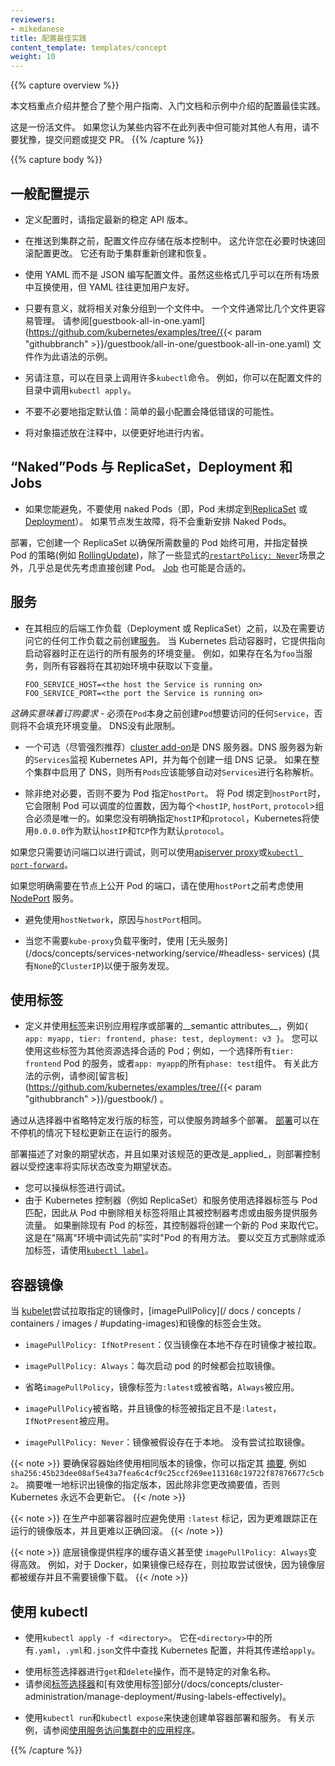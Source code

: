 ```yaml
---
reviewers:
- mikedanese
title: 配置最佳实践
content_template: templates/concept
weight: 10
---
```

<!--
---
reviewers:
- mikedanese
title: Configuration Best Practices
content_template: templates/concept
weight: 10
---
-->

{{% capture overview %}}
<!--
This document highlights and consolidates configuration best practices that are introduced throughout the user guide, Getting Started documentation, and examples.
-->
本文档重点介绍并整合了整个用户指南、入门文档和示例中介绍的配置最佳实践。

<!--
This is a living document. If you think of something that is not on this list but might be useful to others, please don't hesitate to file an issue or submit a PR.
-->
这是一份活文件。
如果您认为某些内容不在此列表中但可能对其他人有用，请不要犹豫，提交问题或提交 PR。
{{% /capture %}}

{{% capture body %}}
<!--
## General Configuration Tips
-->
## 一般配置提示

<!--
- When defining configurations, specify the latest stable API version.
-->
- 定义配置时，请指定最新的稳定 API 版本。

<!--
- Configuration files should be stored in version control before being pushed to the cluster. This allows you to quickly roll back a configuration change if necessary. It also aids cluster re-creation and restoration.
-->
- 在推送到集群之前，配置文件应存储在版本控制中。
 这允许您在必要时快速回滚配置更改。
 它还有助于集群重新创建和恢复。 

<!--
- Write your configuration files using YAML rather than JSON. Though these formats can be used interchangeably in almost all scenarios, YAML tends to be more user-friendly.
-->
- 使用 YAML 而不是 JSON 编写配置文件。虽然这些格式几乎可以在所有场景中互换使用，但 YAML 往往更加用户友好。

<!--
- Group related objects into a single file whenever it makes sense. One file is often easier to manage than several. See the [guestbook-all-in-one.yaml](https://github.com/kubernetes/examples/tree/{{< param "githubbranch" >}}/guestbook/all-in-one/guestbook-all-in-one.yaml) file as an example of this syntax.
-->
- 只要有意义，就将相关对象分组到一个文件中。
 一个文件通常比几个文件更容易管理。
 请参阅[guestbook-all-in-one.yaml](https://github.com/kubernetes/examples/tree/{{< param "githubbranch" >}}/guestbook/all-in-one/guestbook-all-in-one.yaml) 文件作为此语法的示例。

<!--
- Note also that many `kubectl` commands can be called on a directory. For example, you can call `kubectl apply` on a directory of config files.
-->
- 另请注意，可以在目录上调用许多`kubectl`命令。
 例如，你可以在配置文件的目录中调用`kubectl apply`。

<!--
- Don't specify default values unnecessarily: simple, minimal configuration will make errors less likely.
-->
- 不要不必要地指定默认值：简单的最小配置会降低错误的可能性。

<!--
- Put object descriptions in annotations, to allow better introspection.
-->
- 将对象描述放在注释中，以便更好地进行内省。


<!--
## "Naked" Pods vs ReplicaSets, Deployments, and Jobs
-->
## “Naked”Pods 与 ReplicaSet，Deployment 和 Jobs

<!--
- Don't use naked Pods (that is, Pods not bound to a [ReplicaSet](/docs/concepts/workloads/controllers/replicaset/) or [Deployment](/docs/concepts/workloads/controllers/deployment/)) if you can avoid it. Naked Pods will not be rescheduled in the event of a node failure.
-->
- 如果您能避免，不要使用 naked Pods（即，Pod 未绑定到[ReplicaSet](/docs/concepts/workloads/controllers/replicaset/) 或[Deployment](/docs/concepts/workloads/controllers/deployment/)）。
 如果节点发生故障，将不会重新安排 Naked Pods。

<!--
  A Deployment, which both creates a ReplicaSet to ensure that the desired number of Pods is always available, and specifies a strategy to replace Pods (such as [RollingUpdate](/docs/concepts/workloads/controllers/deployment/#rolling-update-deployment)), is almost always preferable to creating Pods directly, except for some explicit [`restartPolicy: Never`](/docs/concepts/workloads/pods/pod-lifecycle/#restart-policy) scenarios. A [Job](/docs/concepts/workloads/controllers/jobs-run-to-completion/) may also be appropriate.
-->
  部署，它创建一个 ReplicaSet 以确保所需数量的 Pod 始终可用，并指定替换 Pod 的策略(例如 [RollingUpdate](/docs/concepts/workloads/controllers/deployment/#rolling-update-deployment))，除了一些显式的[`restartPolicy: Never`](/docs/concepts/workloads/pods/pod-lifecycle/#restart-policy)场景之外，几乎总是优先考虑直接创建 Pod。
[Job](/docs/concepts/workloads/controllers/jobs-run-to-completion/) 也可能是合适的。


<!--
## Services
-->
## 服务

<!--
- Create a [Service](/docs/concepts/services-networking/service/) before its corresponding backend workloads (Deployments or ReplicaSets), and before any workloads that need to access it. When Kubernetes starts a container, it provides environment variables pointing to all the Services which were running when the container was started. For example, if a Service named `foo` exists, all containers will get the following variables in their initial environment:
-->
- 在其相应的后端工作负载（Deployment 或 ReplicaSet）之前，以及在需要访问它的任何工作负载之前创建[服务](/docs/concepts/services-networking/service/)。
 当 Kubernetes 启动容器时，它提供指向启动容器时正在运行的所有服务的环境变量。
 例如，如果存在名为`foo`当服务，则所有容器将在其初始环境中获取以下变量。

  ```shell
  FOO_SERVICE_HOST=<the host the Service is running on>
  FOO_SERVICE_PORT=<the port the Service is running on>
  ```

<!--
  *This does imply an ordering requirement* - any `Service` that a `Pod` wants to access must be created before the `Pod` itself, or else the environment variables will not be populated.  DNS does not have this restriction.
-->
  *这确实意味着订购要求* - 必须在`Pod`本身之前创建`Pod`想要访问的任何`Service`，否则将不会填充环境变量。
   DNS没有此限制。

<!--
- An optional (though strongly recommended) [cluster add-on](/docs/concepts/cluster-administration/addons/) is a DNS server.  The
DNS server watches the Kubernetes API for new `Services` and creates a set of DNS records for each.  If DNS has been enabled throughout the cluster then all `Pods` should be able to do name resolution of `Services` automatically.
-->
- 一个可选（尽管强烈推荐）[cluster add-on](/docs/concepts/cluster-administration/addons/)是 DNS 服务器。DNS 服务器为新的`Services`监视 Kubernetes API，并为每个创建一组 DNS 记录。
  如果在整个集群中启用了 DNS，则所有`Pods`应该能够自动对`Services`进行名称解析。

<!--
- Don't specify a `hostPort` for a Pod unless it is absolutely necessary. When you bind a Pod to a `hostPort`, it limits the number of places the Pod can be scheduled, because each <`hostIP`, `hostPort`, `protocol`> combination must be unique. If you don't specify the `hostIP` and `protocol` explicitly, Kubernetes will use `0.0.0.0` as the default `hostIP` and `TCP` as the default `protocol`.
-->
- 除非绝对必要，否则不要为 Pod 指定`hostPort`。
  将 Pod 绑定到`hostPort`时，它会限制 Pod 可以调度的位置数，因为每个<`hostIP`, `hostPort`, `protocol`>组合必须是唯一的。如果您没有明确指定`hostIP`和`protocol`，Kubernetes将使用`0.0.0.0`作为默认`hostIP`和`TCP`作为默认`protocol`。

<!--
  If you only need access to the port for debugging purposes, you can use the [apiserver proxy](/docs/tasks/access-application-cluster/access-cluster/#manually-constructing-apiserver-proxy-urls) or [`kubectl port-forward`](/docs/tasks/access-application-cluster/port-forward-access-application-cluster/).
-->
  如果您只需要访问端口以进行调试，则可以使用[apiserver proxy](/docs/tasks/access-application-cluster/access-cluster/#manually-constructing-apiserver-proxy-urls)或[`kubectl port-forward`](/docs/tasks/access-application-cluster/port-forward-access-application-cluster/)。

<!--
  If you explicitly need to expose a Pod's port on the node, consider using a [NodePort](/docs/concepts/services-networking/service/#nodeport) Service before resorting to `hostPort`.
-->
  如果您明确需要在节点上公开 Pod 的端口，请在使用`hostPort`之前考虑使用[NodePort](/docs/concepts/services-networking/service/#nodeport) 服务。

<!--
- Avoid using `hostNetwork`, for the same reasons as `hostPort`.
-->
- 避免使用`hostNetwork`，原因与`hostPort`相同。

<!--
- Use [headless Services](/docs/concepts/services-networking/service/#headless-
services) (which have a `ClusterIP` of `None`) for easy service discovery when you don't need `kube-proxy` load balancing.
-->
- 当您不需要`kube-proxy`负载平衡时，使用 [无头服务](/docs/concepts/services-networking/service/#headless-
services)  (具有`None`的`ClusterIP`)以便于服务发现。

<!--
## Using Labels
-->
## 使用标签

<!--
- Define and use [labels](/docs/concepts/overview/working-with-objects/labels/) that identify __semantic attributes__ of your application or Deployment, such as `{ app: myapp, tier: frontend, phase: test, deployment: v3 }`. You can use these labels to select the appropriate Pods for other resources; for example, a Service that selects all `tier: frontend` Pods, or all `phase: test` components of `app: myapp`. See the [guestbook](https://github.com/kubernetes/examples/tree/{{< param "githubbranch" >}}/guestbook/) app for examples of this approach.
-->
- 定义并使用[标签](/docs/concepts/overview/working-with-objects/labels/)来识别应用程序或部署的__semantic attributes__，例如`{ app: myapp, tier: frontend, phase: test, deployment: v3 }`。
  您可以使用这些标签为其他资源选择合适的 Pod；例如，一个选择所有`tier: frontend` Pod 的服务，或者`app: myapp`的所有`phase: test`组件。
  有关此方法的示例，请参阅[留言板](https://github.com/kubernetes/examples/tree/{{< param "githubbranch" >}}/guestbook/) 。

<!--
A Service can be made to span multiple Deployments by omitting release-specific labels from its selector. [Deployments](/docs/concepts/workloads/controllers/deployment/) make it easy to update a running service without downtime.
-->
通过从选择器中省略特定发行版的标签，可以使服务跨越多个部署。
[部署](/docs/concepts/workloads/controllers/deployment/)可以在不停机的情况下轻松更新正在运行的服务。

<!--
A desired state of an object is described by a Deployment, and if changes to that spec are _applied_, the deployment controller changes the actual state to the desired state at a controlled rate.
-->
部署描述了对象的期望状态，并且如果对该规范的更改是_applied_，则部署控制器以受控速率将实际状态改变为期望状态。

<!--
- You can manipulate labels for debugging. Because Kubernetes controllers (such as ReplicaSet) and Services match to Pods using selector labels, removing the relevant labels from a Pod will stop it from being considered by a controller or from being served traffic by a Service. If you remove the labels of an existing Pod, its controller will create a new Pod to take its place. This is a useful way to debug a previously "live" Pod in a "quarantine" environment. To interactively remove or add labels, use [`kubectl label`](/docs/reference/generated/kubectl/kubectl-commands#label).
-->
- 您可以操纵标签进行调试。
- 由于 Kubernetes 控制器（例如 ReplicaSet）和服务使用选择器标签与 Pod 匹配，因此从 Pod 中删除相关标签将阻止其被控制器考虑或由服务提供服务流量。
  如果删除现有 Pod 的标签，其控制器将创建一个新的 Pod 来取代它。
  这是在"隔离"环境中调试先前"实时"Pod 的有用方法。
  要以交互方式删除或添加标签，请使用[`kubectl label`](/docs/reference/generated/kubectl/kubectl-commands#label)。

<!--
## Container Images
-->
## 容器镜像

<!--
The [imagePullPolicy](/docs/concepts/containers/images/#updating-images) and the tag of the image affect when the [kubelet](/docs/admin/kubelet/) attempts to pull the specified image.
-->
当 [kubelet](/docs/admin/kubelet/)尝试拉取指定的镜像时，[imagePullPolicy](/ docs / concepts / containers / images / #updating-images)和镜像的标签会生效。

<!--
- `imagePullPolicy: IfNotPresent`: the image is pulled only if it is not already present locally.
-->
- `imagePullPolicy: IfNotPresent`：仅当镜像在本地不存在时镜像才被拉取。

<!--
- `imagePullPolicy: Always`: the image is pulled every time the pod is started.
-->
- `imagePullPolicy: Always`：每次启动 pod 的时候都会拉取镜像。

<!--
- `imagePullPolicy` is omitted and either the image tag is `:latest` or it is omitted: `Always` is applied.
-->
- 省略`imagePullPolicy`，镜像标签为`:latest`或被省略，`Always`被应用。

<!--
- `imagePullPolicy` is omitted and the image tag is present but not `:latest`: `IfNotPresent` is applied.
-->
- `imagePullPolicy`被省略，并且镜像的标签被指定且不是`:latest`，`IfNotPresent`被应用。

<!--
- `imagePullPolicy: Never`: the image is assumed to exist locally. No attempt is made to pull the image.
-->
- `imagePullPolicy: Never`：镜像被假设存在于本地。
  没有尝试拉取镜像。

<!--
To make sure the container always uses the same version of the image, you can specify its [digest](https://docs.docker.com/engine/reference/commandline/pull/#pull-an-image-by-digest-immutable-identifier), for example `sha256:45b23dee08af5e43a7fea6c4cf9c25ccf269ee113168c19722f87876677c5cb2`. The digest uniquely identifies a specific version of the image, so it is never updated by Kubernetes unless you change the digest value.
-->
{{< note >}}
要确保容器始终使用相同版本的镜像，你可以指定其 [摘要](https://docs.docker.com/engine/reference/commandline/pull/#pull-an-image-by-digest-immutable-identifier), 例如`sha256:45b23dee08af5e43a7fea6c4cf9c25ccf269ee113168c19722f87876677c5cb2`。
摘要唯一地标识出镜像的指定版本，因此除非您更改摘要值，否则 Kubernetes 永远不会更新它。
{{< /note >}}

<!--
You should avoid using the `:latest` tag when deploying containers in production as it is harder to track which version of the image is running and more difficult to roll back properly.
-->
{{< note >}}
在生产中部署容器时应避免使用 `:latest` 标记，因为更难跟踪正在运行的镜像版本，并且更难以正确回滚。 
{{< /note >}}

<!--
The caching semantics of the underlying image provider make even `imagePullPolicy: Always` efficient. With Docker, for example, if the image already exists, the pull attempt is fast because all image layers are cached and no image download is needed.
-->
{{< note >}}
底层镜像提供程序的缓存语义甚至使 `imagePullPolicy: Always`变得高效。
例如，对于 Docker，如果镜像已经存在，则拉取尝试很快，因为镜像层都被缓存并且不需要镜像下载。
{{< /note >}}

<!--
## Using kubectl
-->
## 使用 kubectl

<!--
- Use `kubectl apply -f <directory>`. This looks for Kubernetes configuration in all `.yaml`, `.yml`, and `.json` files in `<directory>` and passes it to `apply`.
-->
- 使用`kubectl apply -f <directory>`。
  它在`<directory>`中的所有`.yaml`，`.yml`和`.json`文件中查找 Kubernetes 配置，并将其传递给`apply`。

<!--
- Use label selectors for `get` and `delete` operations instead of specific object names. See the sections on [label selectors](/docs/concepts/overview/working-with-objects/labels/#label-selectors) and [using labels effectively](/docs/concepts/cluster-administration/manage-deployment/#using-labels-effectively).
-->
- 使用标签选择器进行`get`和`delete`操作，而不是特定的对象名称。
- 请参阅[标签选择器](/docs/concepts/overview/working-with-objects/labels/#label-selectors)和[有效使用标签]部分(/docs/concepts/cluster-administration/manage-deployment/#using-labels-effectively)。

<!--
- Use `kubectl run` and `kubectl expose` to quickly create single-container Deployments and Services. See [Use a Service to Access an Application in a Cluster](/docs/tasks/access-application-cluster/service-access-application-cluster/) for an example.
-->
- 使用`kubectl run`和`kubectl expose`来快速创建单容器部署和服务。
  有关示例，请参阅[使用服务访问集群中的应用程序](/docs/tasks/access-application-cluster/service-access-application-cluster/)。

{{% /capture %}}
